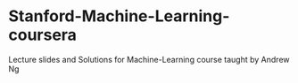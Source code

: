 # Stanford-Machine-Learning-coursera
Lecture slides and Solutions for Machine-Learning course taught by Andrew Ng
